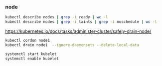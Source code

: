 ### node

```bash
kubectl describe nodes | grep -i ready | wc -l
kubectl describe nodes | grep -i taints | grep -i noschedule | wc -l
```


https://kubernetes.io/docs/tasks/administer-cluster/safely-drain-node/
```bash
kubectl cordon node1
kubectl drain node1  --ignore-daemonsets --delete-local-data
```


```bash
systemctl start kubelet
systemctl enable kubelet
```